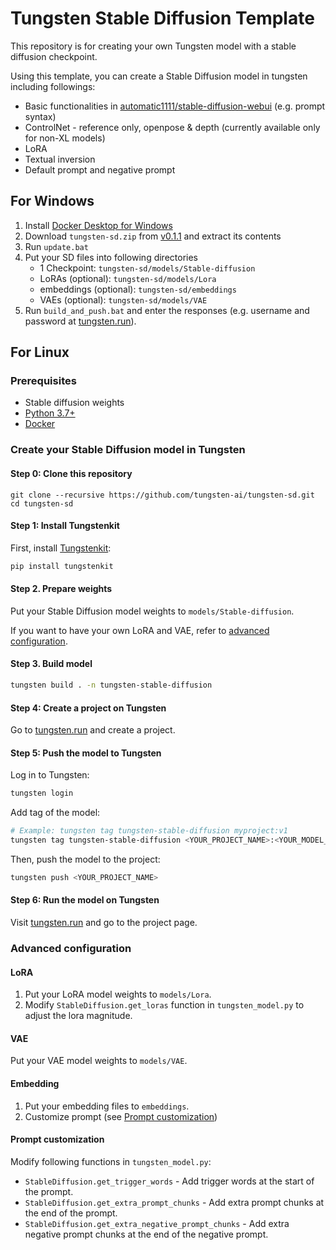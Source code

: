 # Tungsten Stable Diffusion Template
This repository is for creating your own Tungsten model with a stable diffusion checkpoint. 

Using this template, you can create a Stable Diffusion model in tungsten including followings:
- Basic functionalities in [automatic1111/stable-diffusion-webui](https://github.com/AUTOMATIC1111/stable-diffusion-webui) (e.g. prompt syntax)
- ControlNet - reference only, openpose & depth (currently available only for non-XL models)
- LoRA
- Textual inversion
- Default prompt and negative prompt

## For Windows
1. Install [Docker Desktop for Windows](https://docs.docker.com/desktop/install/windows-install/)
2. Download `tungsten-sd.zip` from [v0.1.1](https://github.com/tungsten-ai/tungsten-sd/releases/tag/v0.1.1) and extract its contents
3. Run `update.bat`
4. Put your SD files into following directories
    - 1 Checkpoint: `tungsten-sd/models/Stable-diffusion`
    - LoRAs (optional): `tungsten-sd/models/Lora`
    - embeddings (optional): `tungsten-sd/embeddings`
    - VAEs (optional): `tungsten-sd/models/VAE`
5. Run `build_and_push.bat` and enter the responses (e.g. username and password at [tungsten.run](https://tungsten.run)).

## For Linux

### Prerequisites

- Stable diffusion weights
- [Python 3.7+](https://www.python.org/downloads/)
- [Docker](https://docs.docker.com/get-docker/)

### Create your Stable Diffusion model in Tungsten
#### Step 0: Clone this repository
```
git clone --recursive https://github.com/tungsten-ai/tungsten-sd.git
cd tungsten-sd
```

#### Step 1: Install Tungstenkit

First, install [Tungstenkit](https://github.com/tungsten-ai/tungstenkit):

```bash
pip install tungstenkit
```

#### Step 2. Prepare weights
Put your Stable Diffusion model weights to ``models/Stable-diffusion``.

If you want to have your own LoRA and VAE, refer to [advanced configuration](#advanced-configuration).

#### Step 3. Build model

```bash
tungsten build . -n tungsten-stable-diffusion
```

#### Step 4: Create a project on Tungsten

Go to [tungsten.run](https://tungsten.run/new) and create a project.

#### Step 5: Push the model to Tungsten

Log in to Tungsten:

```bash
tungsten login
```

Add tag of the model:
```bash
# Example: tungsten tag tungsten-stable-diffusion myproject:v1
tungsten tag tungsten-stable-diffusion <YOUR_PROJECT_NAME>:<YOUR_MODEL_VERSION>
```

Then, push the model to the project:
```bash
tungsten push <YOUR_PROJECT_NAME>
```

#### Step 6: Run the model on Tungsten

Visit [tungsten.run](https://tungsten.run) and go to the project page.


### Advanced configuration
#### LoRA
1. Put your LoRA model weights to ``models/Lora``.
2. Modify ``StableDiffusion.get_loras`` function in ``tungsten_model.py`` to adjust the lora magnitude.

#### VAE
Put your VAE model weights to ``models/VAE``.

#### Embedding
1. Put your embedding files to ``embeddings``.
2. Customize prompt (see [Prompt customization](#prompt-customization))

#### Prompt customization
Modify following functions in ``tungsten_model.py``:
- ``StableDiffusion.get_trigger_words`` - Add trigger words at the start of the prompt.
- ``StableDiffusion.get_extra_prompt_chunks`` - Add extra prompt chunks at the end of the prompt.
- ``StableDiffusion.get_extra_negative_prompt_chunks`` - Add extra negative prompt chunks at the end of the negative prompt.
